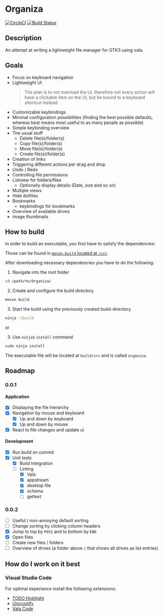 # Organiza

[![CircleCI](https://circleci.com/gh/Bios-Marcel/Organiza/tree/master.svg?style=svg)](https://circleci.com/gh/Bios-Marcel/Organiza/tree/master)
[![Build Status](https://travis-ci.org/Bios-Marcel/Organiza.svg?branch=master)](https://travis-ci.org/Bios-Marcel/Organiza)

## Description

An attempt at writing a lightweight file manager for GTK3 using vala.

## Goals

* Focus on keyboard navigation
* Lightweight UI
  > The plan is to not overload the UI, therefore not every action will have a clickable item on the UI, but be bound to a keyboard shortcut instead
* Customizable keybindings
* Minimal configuration possibilities (finding the best possible defaults, whereas best means most useful to as many people as possible)
* Simple keybinding overview
* The usual stuff
  * Delete file(s)/folder(s)
  * Copy file(s)/folder(s)
  * Move file(s)/folder(s)
  * Create file(s)/folder(s)
* Creation of links
* Triggering different actions per drag and drop
* Undo / Redo
* Controlling file permissions
* Listview for folders/files
  * Optionally display details (Date, size and so on)
* Multiple views
* Hide dotfiles
* Bookmarks
  * keybindings for bookmarks
* Overview of available drives
* image thumbnails

## How to build

In order to build an executable, you first have to satisfy the dependencies:

Those can be found in [`meson.build` located at `/src`](https://github.com/Bios-Marcel/Organiza/blob/b51fd6b72bb6702ac0d53bdc8eac23295f9ba2a5/src/meson.build#L13).

After downloading necessary dependencies you have to do the following:

1. Navigate into the root folder

```sh
cd /path/to/Organiza/
```

2. Create and configure the build directory

```sh
meson build
```

3. Start the build using the previously created build-directory

```sh
ninja -Cbuild
```

or

3. Use `ninja`s `install` command

```sh
sudo ninja install
```

The executable file will be located at `build/src` and is called `organiza`.

## Roadmap

### 0.0.1

#### Application

* [x] Displaying the file hierarchy
* [x] Navigation by mouse and keyboard
  * [x] Up and down by keyboard
  * [x] Up and down by mouse
* [x] React to file changes and update ui

#### Development

* [x] Run build on commit
* [x] Unit tests
  * [x] Build Integration
  * [ ] Linting
    * [x] Vala
    * [x] appstream
    * [x] desktop file
    * [x] schema
    * [ ] gettext

### 0.0.2

* [ ] Useful / non-annoying default sorting
* [ ] Change sorting by clicking column headers
* [x] Jump to top by `POS1` and to bottom by `END`
* [x] Open files
* [ ] Create new files / folders
* [ ] Overview of drives (a folder above `/` that shows all drives as list entries)

## How do I work on it best

### Visual Studio Code

For optimal experience install the following extensions:

* [TODO Highlight](https://marketplace.visualstudio.com/items?itemName=wayou.vscode-todo-highlight)
* [Uncrustify](https://marketplace.visualstudio.com/items?itemName=LaurentTreguier.uncrustify)
* [Vala Code](https://marketplace.visualstudio.com/items?itemName=thiagoabreu.vala)
